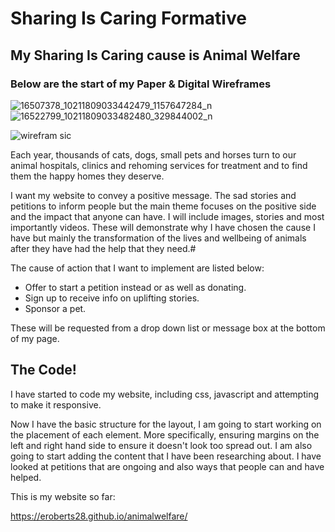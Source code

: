 # Sharing Is Caring Formative

## My Sharing Is Caring cause is Animal Welfare

### Below are the start of my Paper & Digital Wireframes

![16507378_10211809033442479_1157647284_n](https://cloud.githubusercontent.com/assets/22593770/22629890/711295da-ebe7-11e6-9715-14bbd4b26475.jpg)
![16522799_10211809033482480_329844002_n](https://cloud.githubusercontent.com/assets/22593770/22629895/863ad53a-ebe7-11e6-9c98-87851de04568.jpg)

![wirefram sic](https://cloud.githubusercontent.com/assets/22593770/22629929/25e3d460-ebe8-11e6-976b-912cbf186a98.jpg)

Each year, thousands of cats, dogs, small pets and horses turn to our animal hospitals, clinics and rehoming services for treatment and to find them the happy homes they deserve. 

I want my website to convey a positive message. The sad stories and petitions to inform people but the main theme focuses on the positive side and the impact that anyone can have. I will include images, stories and most importantly videos. These will demonstrate why I have chosen the cause I have but mainly the transformation of the lives and wellbeing of animals after they have had the help that they need.#

The cause of action that I want to implement are listed below:

* Offer to start a petition instead or as well as donating.
* Sign up to receive info on uplifting stories. 
* Sponsor a pet.

These will be requested from a drop down list or message box at the bottom of my page.

## The Code!

I have started to code my website, including css, javascript and attempting to make it responsive.

Now I have the basic structure for the layout, I am going to start working on the placement of each element. More specifically, ensuring margins on the left and right hand side to ensure it doesn't look too spread out. I am also going to start adding the content that I have been researching about. I have looked at petitions that are ongoing and also ways that people can and have helped.

This is my website so far:

https://eroberts28.github.io/animalwelfare/
